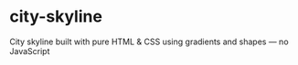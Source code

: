 # city-skyline
City skyline built with pure HTML &amp; CSS using gradients and shapes — no JavaScript
